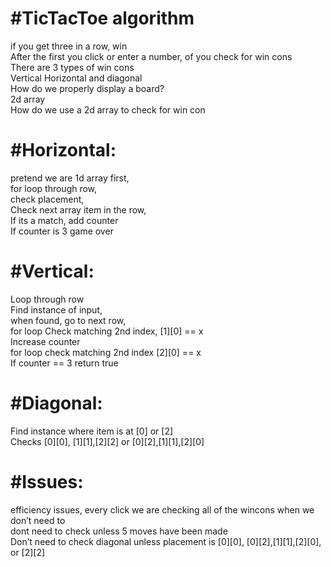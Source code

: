 #TicTacToe algorithm<br>
======================
if you get three in a row, win<br>
After the first you click or enter a number, of you check for win cons<br>
There are 3 types of win cons<br>
Vertical Horizontal and diagonal<br>
How do we properly display a board?<br>
2d array<br>
How do we use a 2d array to check for win con<br>

#Horizontal:<br>
==============
pretend we are 1d array first,<br>
for loop through row, <br>
check placement, <br>
Check next array item in the row, <br>
If its a match, add counter<br>
If counter is 3 game over<br>

#Vertical:<br>
============
Loop through row<br>
Find instance of input,<br>
when found, go to next row,<br>
for loop Check matching 2nd index, [1][0] == x<br>
Increase counter<br>
for loop check matching 2nd index [2][0] == x<br>
If counter == 3 return true<br>

#Diagonal:<br>
=============
Find instance where item is at [0] or [2]<br>
Checks [0][0], [1][1],[2][2] or [0][2],[1][1],[2][0]<br>

#Issues:<br>
=============
efficiency issues, every click we are checking all of the wincons when we don’t need to<br>
dont need to check unless 5 moves have been made<br>
Don’t need to check diagonal unless placement is [0][0], [0][2],[1][1],[2][0], or [2][2]<br>